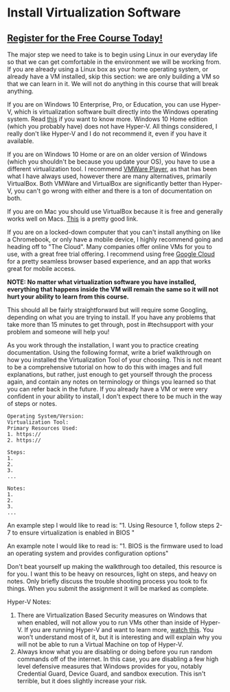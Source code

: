 # Install Virtualization Software
##  [Register for the Free Course Today!](https://www.roppers.org/courses/computing-fundamentals)
The major step we need to take is to begin using Linux in our everyday life so that we can get comfortable in the environment we will be working from. If you are already using a Linux box as your home operating system, or already have a VM installed, skip this section: we are only building a VM so that we can learn in it. We will not do anything in this course that will break anything.

If you are on  Windows 10 Enterprise, Pro, or Education, you can use Hyper-V, which is virtualization software built directly into the Windows operating system. Read [this](https://docs.microsoft.com/en-us/virtualization/hyper-v-on-windows/quick-start/enable-hyper-v) if you want to know more. Windows 10 Home edition (which you probably have) does not have Hyper-V. All things considered, I really don't like Hyper-V and I do not recommend it, even if you have it available.

If you are on Windows 10 Home or are on an older version of Windows (which you shouldn't be because you update your OS), you have to use a different virtualization tool. I recommend [VMWare Player](https://www.vmware.com/products/workstation-player/workstation-player-evaluation.html), as that has been what I have always used, however there are many alternatives, primarily VirtualBox. Both VMWare and VirtualBox are significantly better than Hyper-V, you can't go wrong with either and there is a ton of documentation on both.

If you are on Mac you should use VirtualBox because it is free and generally works well on Macs. [This](https://siytek.com/ubuntu-mac-virtualbox/) is a pretty good link.  

If you are on a locked-down computer that you can't install anything on like a Chromebook, or only have a mobile device, I highly recommend going and heading off to "The Cloud". Many companies offer online VMs for you to use, with a great free trial offering. I recommend using free [Google Cloud](https://cloud.google.com/) for a pretty seamless browser based experience, and an app that works great for mobile access.

**NOTE: No matter what virtualization software you have installed, everything that happens inside the VM will remain the same so it will not hurt your ability to learn from this course.**

This should all be fairly straightforward but will require some Googling, depending on what you are trying to install. If you have any problems that take more than 15 minutes to get through, post in #techsupport with your problem and someone will help you!

As you work through the installation, I want you to practice creating documentation. Using the following format, write a brief walkthrough on how you installed the Virtualization Tool of your choosing. This is not meant to be a comprehensive tutorial on how to do this with images and full explanations, but rather, just enough to get yourself through the process again, and contain any notes on terminology or things you learned so that you can refer back in the future. If you already have a VM or were very confident in your ability to install, I don't expect there to be much in the way of steps or notes.

```
Operating System/Version:
Virtualization Tool:
Primary Resources Used:
1. https://
2. https://

Steps:
1.
2.
3.
...

Notes:
1.
2.
3.
...

```

An example step I would like to read is:
"1. Using Resource 1, follow steps 2-7 to ensure virtualization is enabled in BIOS "

An example note I would like to read is:
"1. BIOS is the firmware used to load an operating system and provides configuration options"

Don't beat yourself up making the walkthrough too detailed, this resource is for you. I want this to be heavy on resources, light on steps, and heavy on notes. Only briefly discuss the trouble shooting process you took to fix things. When you submit the assignment it will be marked as complete.

Hyper-V Notes:

1. There are Virtualization Based Security measures on Windows that when enabled, will not allow you to run VMs other than inside of Hyper-V. If you are running Hyper-V and want to learn more, [watch this](https://www.linkedin.com/learning/microsoft-cybersecurity-stack-advanced-identity-and-endpoint-protection/what-is-virtualization-based-security). You won't understand most of it, but it is interesting and will explain why you will not be able to run a Virtual Machine on top of Hyper-V.
2. Always know what you are disabling or doing before you run random commands off of the internet. In this case, you are disabling a few high level defensive measures that Windows provides for you, notably Credential Guard, Device Guard, and sandbox execution. This isn't terrible, but it does slightly increase your risk.
